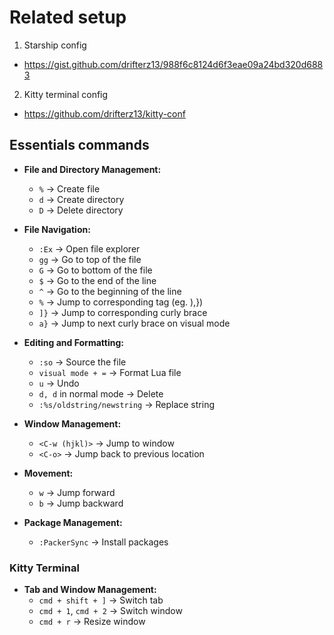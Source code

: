 # Related setup

1. Starship config
- https://gist.github.com/drifterz13/988f6c8124d6f3eae09a24bd320d6883

2. Kitty terminal config
- https://github.com/drifterz13/kitty-conf


## Essentials commands

- **File and Directory Management:**
    
    - `%` → Create file
    - `d` → Create directory
    - `D` → Delete directory
- **File Navigation:**
    
    - `:Ex` → Open file explorer
    - `gg` → Go to top of the file
    - `G` → Go to bottom of the file
    - `$` → Go to the end of the line
    - `^` → Go to the beginning of the line
    - `%` -> Jump to corresponding tag (eg. ),})
    - `]}` -> Jump to corresponding curly brace
    - `a}` -> Jump to next curly brace on visual mode
- **Editing and Formatting:**
    
    - `:so` → Source the file
    - `visual mode + =` → Format Lua file
    - `u` → Undo
    - `d, d` in normal mode → Delete
    - `:%s/oldstring/newstring` → Replace string
- **Window Management:**
    
    - `<C-w (hjkl)>` → Jump to window
    - `<C-o>` → Jump back to previous location
- **Movement:**
    
    - `w` → Jump forward
    - `b` → Jump backward
- **Package Management:**
    
    - `:PackerSync` → Install packages

### **Kitty Terminal**

- **Tab and Window Management:**
    - `cmd + shift + ]` → Switch tab
    - `cmd + 1`, `cmd + 2` → Switch window
    - `cmd + r` -> Resize window
